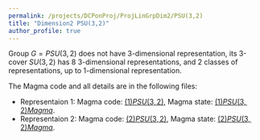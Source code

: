 ```yaml
---
permalink: /projects/DCPonProj/ProjLinGrpDim2/PSU(3,2)
title: "Dimension2 PSU(3,2)"
author_profile: true
---
```


Group $G=PSU(3,2)$ does not have 3-dimensional representation, its 3-cover $SU(3,2)$ has 8 3-dimensional representations, and 2 classes of representations, up to 1-dimensional representation.

The Magma code and all details are in the following files:
* Representaion 1: Magma code: <a href="http://kaiqi-yang1994.github.io/files/(1)Dimension3 PSU(3,2)">$(1)PSU(3,2)$</a>, Magma state: <a href="http://kaiqi-yang1994.github.io/files/Dim2PSU(3,2)1">$(1)PSU(3,2) Magma$</a>.
* Representaion 2: Magma code: <a href="http://kaiqi-yang1994.github.io/files/(2)Dimension3 PSU(3,2)">$(2)PSU(3,2)$</a>, Magma state: <a href="http://kaiqi-yang1994.github.io/files/Dim2PSU(3,2)2">$(2)PSU(3,2) Magma$</a>.
